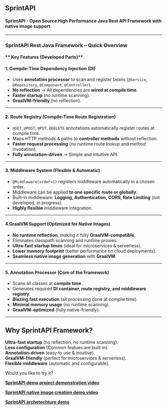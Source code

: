 ## SprintAPI

#### SprintAPI - Open Source High Performance Java Rest API Framework with native image support

---

### **SprintAPI Rest Java Framework – Quick Overview**

#### ** Key Features (Developed Parts)**

#### **1. Compile-Time Dependency Injection (DI)**

- Uses **annotation processor** to scan and register beans (`@Service`, `@Repository`, `@Component`, `@Controller`).
- **No reflection** → All dependencies are **wired at compile time**.
- **Faster startup** (no runtime scanning).
- **GraalVM-friendly** (no reflection).

---

#### **2. Route Registry (Compile-Time Route Registration)**

- `@GET`, `@POST`, `@PUT`, `@DELETE` annotations automatically register routes at compile time.
- Maps HTTP methods & paths to **controller methods** without reflection.
- **Faster request processing** (no runtime route lookup and method invocation).
- **Fully annotation-driven** → Simple and intuitive API.

---

#### **3. Middleware System (Flexible & Automatic)**
- `@Middleware(order=1)` registers middleware automatically in a chosen order.
- Middleware can be applied **to one specific route or globally**.
- Built-in middleware: **Logging, Authentication, CORS, Rate Limiting** (not developed, in progress).
- **Highly flexible** middleware integration.

---

#### **4.GraalVM Support (Optimized for Native Images)**
- **No runtime reflection**, making it fully **GraalVM-compatible**.
- Eliminates classpath scanning and runtime proxies.
- **Ultra-fast startup times** (ideal for microservices & serverless).
- **Lower memory footprint** (better performance on cloud deployments).
- **Seamless native image generation** with **GraalVM**.

---

#### **5. Annotation Processor (Core of the Framework)**
- Scans all classes at **compile time**.
- Generates required **DI container, route registry, and middleware registry**.
- **Blazing fast execution** (all processing done at compile time).
- **Minimal memory usage** (no runtime scanning).
- **GraalVM-optimized** (fully native-friendly).

---

## **Why SprintAPI Framework?**
**Ultra-fast startup** (no reflection, no runtime scanning).  
**Less configuration** (Common featues are built in).  
**Annotation-driven** (easy to use & intuitive).  
**GraalVM-friendly** (perfect for microservices & serverless).  
**Flexible middleware** (automatic and configurable).

Would you like to try it?

**[SprintAPI demo project demonstration video](https://youtu.be/ak-0mXnif40?si=S7gYm65kfmv8UXdJ)**

**[SprintAPI native image creation demo video](https://youtu.be/_lHsi88XU4c?si=AI9VaH6QY-oGdh_m)**

**[SprintAPI archetechture demo](https://youtu.be/DmM0PLSw1W4?si=iOUwIOy31zUK4v0f)**

